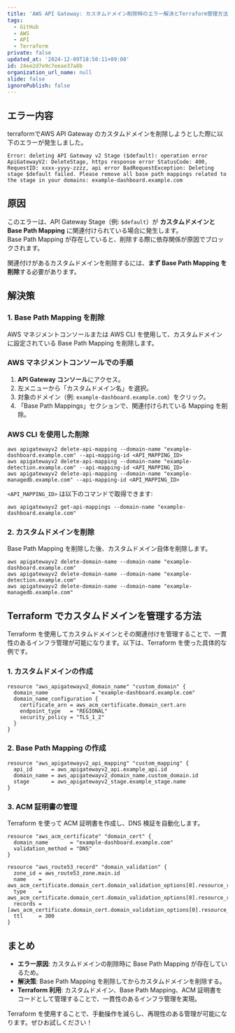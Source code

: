 ```yaml
---
title: 'AWS API Gateway: カスタムドメイン削除時のエラー解決とTerraform管理方法'
tags:
  - GitHub
  - AWS
  - API
  - Terraform
private: false
updated_at: '2024-12-09T18:50:11+09:00'
id: 24ee2d7e9c7eeae37a8b
organization_url_name: null
slide: false
ignorePublish: false
---
```

## エラー内容
terraformでAWS API Gateway のカスタムドメインを削除しようとした際に以下のエラーが発生しました。

```
Error: deleting API Gateway v2 Stage ($default): operation error ApiGatewayV2: DeleteStage, https response error StatusCode: 400, RequestID: xxxx-yyyy-zzzz, api error BadRequestException: Deleting stage $default failed. Please remove all base path mappings related to the stage in your domains: example-dashboard.example.com
```

## 原因
このエラーは、API Gateway Stage（例: `$default`）が **カスタムドメインと Base Path Mapping** に関連付けられている場合に発生します。  
Base Path Mapping が存在していると、削除する際に依存関係が原因でブロックされます。

関連付けがあるカスタムドメインを削除するには、**まず Base Path Mapping を削除**する必要があります。

## 解決策

### 1. Base Path Mapping を削除
AWS マネジメントコンソールまたは AWS CLI を使用して、カスタムドメインに設定されている Base Path Mapping を削除します。

### AWS マネジメントコンソールでの手順
1. **API Gateway コンソール**にアクセス。
2. 左メニューから「カスタムドメイン名」を選択。
3. 対象のドメイン（例: `example-dashboard.example.com`）をクリック。
4. 「Base Path Mappings」セクションで、関連付けられている Mapping を削除。

### AWS CLI を使用した削除
```
aws apigatewayv2 delete-api-mapping --domain-name "example-dashboard.example.com" --api-mapping-id <API_MAPPING_ID>
aws apigatewayv2 delete-api-mapping --domain-name "example-detection.example.com" --api-mapping-id <API_MAPPING_ID>
aws apigatewayv2 delete-api-mapping --domain-name "example-managedb.example.com" --api-mapping-id <API_MAPPING_ID>
```

`<API_MAPPING_ID>` は以下のコマンドで取得できます:
```
aws apigatewayv2 get-api-mappings --domain-name "example-dashboard.example.com"
```



### 2. カスタムドメインを削除
Base Path Mapping を削除した後、カスタムドメイン自体を削除します。

```
aws apigatewayv2 delete-domain-name --domain-name "example-dashboard.example.com"
aws apigatewayv2 delete-domain-name --domain-name "example-detection.example.com"
aws apigatewayv2 delete-domain-name --domain-name "example-managedb.example.com"
```



## Terraform でカスタムドメインを管理する方法

Terraform を使用してカスタムドメインとその関連付けを管理することで、一貫性のあるインフラ管理が可能になります。以下は、Terraform を使った具体的な例です。

### 1. カスタムドメインの作成
```
resource "aws_apigatewayv2_domain_name" "custom_domain" {
  domain_name              = "example-dashboard.example.com"
  domain_name_configuration {
    certificate_arn = aws_acm_certificate.domain_cert.arn
    endpoint_type   = "REGIONAL"
    security_policy = "TLS_1_2"
  }
}
```

### 2. Base Path Mapping の作成
```
resource "aws_apigatewayv2_api_mapping" "custom_mapping" {
  api_id      = aws_apigatewayv2_api.example_api.id
  domain_name = aws_apigatewayv2_domain_name.custom_domain.id
  stage       = aws_apigatewayv2_stage.example_stage.name
}
```

### 3. ACM 証明書の管理
Terraform を使って ACM 証明書を作成し、DNS 検証を自動化します。

```
resource "aws_acm_certificate" "domain_cert" {
  domain_name       = "example-dashboard.example.com"
  validation_method = "DNS"
}

resource "aws_route53_record" "domain_validation" {
  zone_id = aws_route53_zone.main.id
  name    = aws_acm_certificate.domain_cert.domain_validation_options[0].resource_record_name
  type    = aws_acm_certificate.domain_cert.domain_validation_options[0].resource_record_type
  records = [aws_acm_certificate.domain_cert.domain_validation_options[0].resource_record_value]
  ttl     = 300
}
```
## まとめ
- **エラー原因**: カスタムドメインの削除時に Base Path Mapping が存在しているため。
- **解決策**: Base Path Mapping を削除してからカスタムドメインを削除する。
- **Terraform 利用**: カスタムドメイン、Base Path Mapping、ACM 証明書をコードとして管理することで、一貫性のあるインフラ管理を実現。

Terraform を使用することで、手動操作を減らし、再現性のある管理が可能になります。ぜひお試しください！
